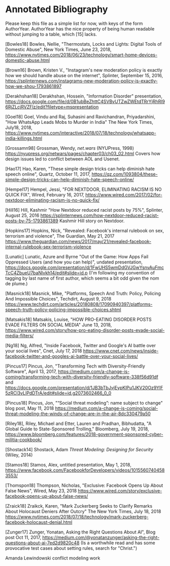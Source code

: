 
# Annotated Bibliography

Please keep this file as a simple list for now, with keys of the form
AuthorYear.  AuthorYear has the nice property of being human readable
without jumping to a table, which [15] lacks.

[Bowles18] Bowles, Nellie, "Thermostats, Locks and Lights: Digital Tools of Domestic Abuse", New York Times, June 23, 2018,
https://www.nytimes.com/2018/06/23/technology/smart-home-devices-domestic-abuse.html 

[Brown16] Brown, Kristen V., "Instagram's new moderation policy is exactly how we should handle abuse on the internet", Splinter, September 15, 2016, https://splinternews.com/instagrams-new-moderation-policy-is-exactly-how-we-shou-1793861897

[Derakhshan18] Derakhshan, Hossein, "Information Disorder" presentation, https://docs.google.com/file/d/0B1ubBeZhttC4SVBvUTZwZWEtdTRrYjRhRl96RjZLcjRVZFlz/edit?filetype=mspresentation

[Goel18] Goel, Vindu and Raj, Suhasini and Ravichandran, Priyadarshini, "How WhatsApp Leads Mobs to Murder in India" The New York Times, July18, 2018, https://www.nytimes.com/interactive/2018/07/18/technology/whatsapp-india-killings.html

[Grossamn98] Grossman, Wendy, *net.wars* (NYUPress, 1998) https://nyupress.org/netwars/pages/chapter03/ch03_02.html Covers how design issues led to conflict between AOL and Usenet.

[Hao17[ Hao, Karen, "These simple design tricks can help diminish hate speech online", Quartz, October 11, 2017, https://qz.com/1093804/these-simple-design-tricks-can-help-diminish-hate-speech-online/

[Hempel17] Hempel, Jessi, "FOR NEXTDOOR, ELIMINATING RACISM IS NO QUICK FIX", Wired, February 16, 2017, https://www.wired.com/2017/02/for-nextdoor-eliminating-racism-is-no-quick-fix/

[Hill16] Hill, Kashmir "How Nextdoor reduced racist posts by 75%", Splinter, August 25, 2016 https://splinternews.com/how-nextdoor-reduced-racist-posts-by-75-1793861389 Kashmir Hill story on Nextdoor.

[Hopkins17] Hopkins, Nick, "Revealed: Facebook's internal rulebook on sex, terrorism and violence", The Guardian, May 21, 2017 
https://www.theguardian.com/news/2017/may/21/revealed-facebook-internal-rulebook-sex-terrorism-violence

[Lunatic] Lunatic, Azure and Byrne "Out of the Game: How Apps Fail Oppressed Users
(and how you can help)", undated presentation, https://docs.google.com/presentation/d/1FwUHS5wmDdGVJGwYsnvAuFmcTcC4ZbueU7baNlvkh14/edit#slide=id.p  (I'm following my convention of tagging by last name of first author, which seems a bit odd given the nom de plume.)

[Masnick18] Masnick, Mike, "Platforms, Speech And Truth: Policy, Policing And Impossible Choices", Techdirt, August 9, 2018
https://www.techdirt.com/articles/20180808/17090940397/platforms-speech-truth-policy-policing-impossible-choices.shtml

[Matsakis18] Matsakis, Louise, "HOW PRO-EATING DISORDER POSTS EVADE FILTERS ON SOCIAL MEDIA" June 13, 2018, https://www.wired.com/story/how-pro-eating-disorder-posts-evade-social-media-filters/

[Ng18] Ng, Alfred, "Inside Facebook, Twitter and Google's AI battle over your social lives", Cnet, July 17, 2018 https://www.cnet.com/news/inside-facebook-twitter-and-googles-ai-battle-over-your-social-lives/

[Pincus17] Pincus, Jon, "Transforming Tech with Diversity-Friendly Software", April 13, 2017, https://medium.com/a-change-is-coming/transforming-tech-with-diversity-friendly-software-338f56d91df and https://docs.google.com/presentation/d/1JB3bTbJvjEypKlPu1JKV20Oz9YlF5zRCl3vLIPdDTrA/edit#slide=id.g2073602466_0_0

[Pincus18] Pincus, Jon, "“Social threat modeling”: name subject to change" blog post, May 11, 2018 https://medium.com/a-change-is-coming/social-threat-modeling-the-winds-of-change-are-in-the-air-8dc330479a50

[Riley18], Riley, Michael and Etter, Lauren and Pradhan, Bibhudatta, "A Global Guide to State-Sponsored Trolling," Bloomberg, July 19, 2018, 
https://www.bloomberg.com/features/2018-government-sponsored-cyber-militia-cookbook/

[Shostack14] Shostack, Adam *Threat Modeling: Designing for Security* (Wiley, 2014)

[Stamos18] Stamos, Alex, untitled presentation, May 1, 2018, https://www.facebook.com/FacebookforDevelopers/videos/10155607404583553/

[Thomspon18] Thompson, Nicholas, "Exclusive: Facebook Opens Up About False News", Wired, May 23, 2018
https://www.wired.com/story/exclusive-facebook-opens-up-about-false-news/

[Zraick18] Zraikck, Karen, "Mark Zuckerberg Seeks to Clarify Remarks About Holocaust Deniers After Outcry" The New York Times, July 18, 2018
https://www.nytimes.com/2018/07/18/technology/mark-zuckerberg-facebook-holocaust-denial.html

[Zunger17] Zunger, Yonatan, Asking the Right Questions About AI", Blog post Oct 11, 2017, https://medium.com/@yonatanzunger/asking-the-right-questions-about-ai-7ed2d9820c48 (Is a worthwhile read and has some provocative test cases about setting rules, search for "Christ.")

Amanda Lewindowski conflict modeling work
